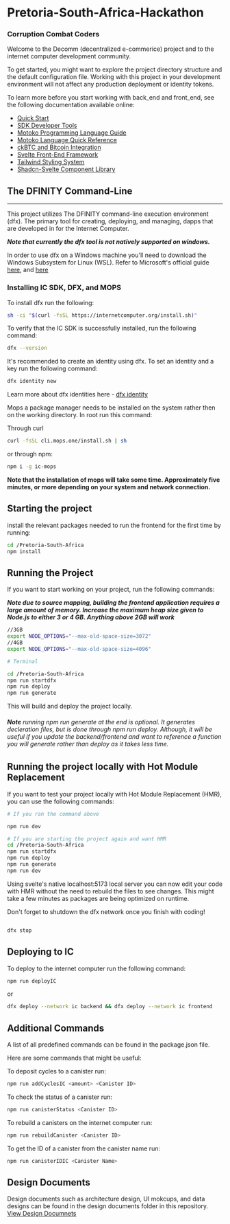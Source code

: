 # Pretoria-South-Africa-Hackathon

### Corruption Combat Coders

Welcome to the Decomm (decentralized e-commerice) project and to the internet computer development community.

To get started, you might want to explore the project directory structure and the default configuration file. Working with this project in your development environment will not affect any production deployment or identity tokens.

To learn more before you start working with back_end and front_end, see the following documentation available online:

- [Quick Start](https://internetcomputer.org/docs/current/developer-docs/setup/deploy-locally)
- [SDK Developer Tools](https://internetcomputer.org/docs/current/developer-docs/setup/install)
- [Motoko Programming Language Guide](https://internetcomputer.org/docs/current/motoko/main/motoko)
- [Motoko Language Quick Reference](https://internetcomputer.org/docs/current/motoko/main/language-manual)
- [ckBTC and Bitcoin Integration](https://internetcomputer.org/docs/current/tutorials/developer-journey/level-4/4.3-ckbtc-and-bitcoin)
- [Svelte Front-End Framework](https://svelte.dev/)
- [Tailwind Styling System](https://tailwindcss.com/)
- [Shadcn-Svelte Component Library](https://www.shadcn-svelte.com/)

## The DFINITY Command-Line

---

This project utilizes The DFINITY command-line execution environment (dfx). The primary tool for creating, deploying, and managing, dapps that are developed in for the Internet Computer.

**_Note that currently the dfx tool is not natively supported on windows._**

In order to use dfx on a Windows machine you'll need to download the Windows Subsystem for Linux (WSL). Refer to Microsoft's official guide [here](https://learn.microsoft.com/en-us/windows/wsl/install), and [here](https://learn.microsoft.com/en-us/windows/wsl/setup/environment)

### Installing IC SDK, DFX, and MOPS

To install dfx run the following:

```bash
sh -ci "$(curl -fsSL https://internetcomputer.org/install.sh)"
```

To verify that the IC SDK is successfully installed, run the following command:

```bash
dfx --version
```

It's recommended to create an identity using dfx. To set an identity and a key run the following command:

```bash
dfx identity new
```

Learn more about dfx identities here - [dfx identity](https://internetcomputer.org/docs/current/references/cli-reference/dfx-identity)

Mops a package manager needs to be installed on the system rather then on the working directory. In root run this command:

Through curl

```bash
curl -fsSL cli.mops.one/install.sh | sh
```

or through npm:

```bash
npm i -g ic-mops
```

**Note that the installation of mops will take some time. Approximately five minutes, or more depending on your system and network connection.**

## Starting the project

install the relevant packages needed to run the frontend for the first time by running:

```bash
cd /Pretoria-South-Africa
npm install
```

## Running the Project

If you want to start working on your project, run the following commands:

**_Note due to source mapping, building the frontend application requires a large amount of memory. Increase the maximum heap size given to Node.js to either 3 or 4 GB. Anything above 2GB will work_**

```bash
//3GB
export NODE_OPTIONS="--max-old-space-size=3072"
//4GB
export NODE_OPTIONS="--max-old-space-size=4096"
```

```bash
# Terminal

cd /Pretoria-South-Africa
npm run startdfx
npm run deploy
npm run generate
```

This will build and deploy the project locally.

###### **Note** running npm run generate at the end is optional. It generates decleration files, but is done through npm run deploy. Although, it will be useful if you update the backend/frontend and want to reference a function you will generate rather than deploy as it takes less time.

## Running the project locally with Hot Module Replacement

If you want to test your project locally with Hot Module Replacement (HMR), you can use the following commands:

```bash
# If you ran the command above

npm run dev

# If you are starting the project again and want HMR
cd /Pretoria-South-Africa
npm run startdfx
npm run deploy
npm run generate
npm run dev
```

Using svelte's native localhost:5173 local server you can now edit your code with HMR without the need to rebuild the files to see changes. This might take a few minutes as packages are being optimized on runtime.

Don't forget to shutdown the dfx network once you finish with coding!

```bash

dfx stop

```

## Deploying to IC

To deploy to the internet computer run the following command:

```bash
npm run deployIC
```

or

```bash
dfx deploy --network ic backend && dfx deploy --network ic frontend
```

## Additional Commands

A list of all predefined commands can be found in the package.json file.

Here are some commands that might be useful:

To deposit cycles to a canister run:

```bash
npm run addCyclesIC <amount> <Canister ID>
```

To check the status of a canister run:

```bash
npm run canisterStatus <Canister ID>
```

To rebuild a canisters on the internet computer run:

```bash
npm run rebuildCanister <Canister ID>
```

To get the ID of a canister from the canister name run:

```bash
npm run canisterIDIC <Canister Name>
```

## Design Documents

Design documents such as architecture design, UI mokcups, and data designs can be found in the design documents folder in this repository. [View Design Documnets]()

